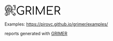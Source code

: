 ![GRIMER](https://raw.githubusercontent.com/pirovc/grimer/main/grimer/img/logo.png)

Examples: https://pirovc.github.io/grimer/examples/

reports generated with [GRIMER](https://github.com/pirovc/grimer)
